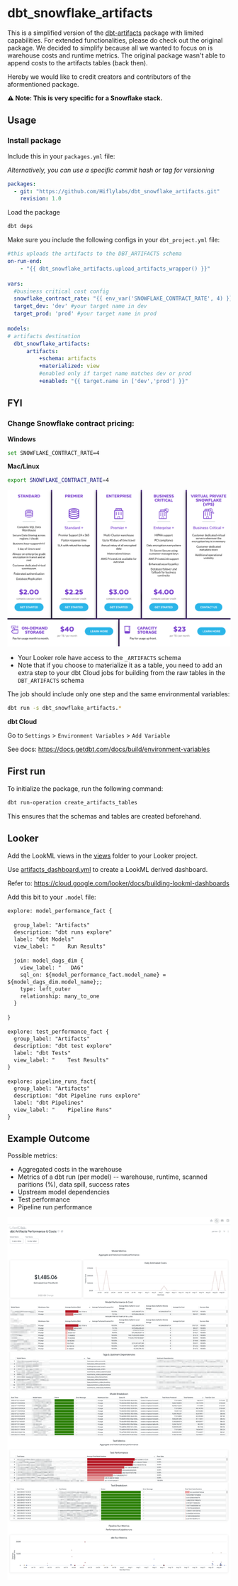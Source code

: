 # dbt_snowflake_artifacts

This is a simplified version of the [dbt-artifacts](https://github.com/brooklyn-data/dbt_artifacts/tree/main/macros) package with limited capabilities. For extended functionalities, please do check out the original package. We decided to simplify because all we wanted to focus on is warehouse costs and runtime metrics. The original package wasn't able to append costs to the artifacts tables (back then).

Hereby we would like to credit creators and contributors of the aformentioned package.

**⚠️ Note: This is very specific for a Snowflake stack.**

## Usage

### Install package

Include this in your `packages.yml` file:

*Alternatively, you can use a specific commit hash or tag for versioning*

```yml
packages:
  - git: "https://github.com/Hiflylabs/dbt_snowflake_artifacts.git"
    revision: 1.0
```
Load the package

```bash
dbt deps
```

Make sure you include the following configs in your `dbt_project.yml` file:

```yml
#this uploads the artifacts to the DBT_ARTIFACTS schema
on-run-end:
    - "{{ dbt_snowflake_artifacts.upload_artifacts_wrapper() }}"

vars:
  #business critical cost config
  snowflake_contract_rate: "{{ env_var('SNOWFLAKE_CONTRACT_RATE', 4) }}"
  target_dev: 'dev' #your target name in dev
  target_prod: 'prod' #your target name in prod

models:    
# artifacts destination
  dbt_snowflake_artifacts:
      artifacts:
          +schema: artifacts
          +materialized: view
          #enabled only if target name matches dev or prod
          +enabled: "{{ target.name in ['dev','prod'] }}"
```
## FYI

### Change Snowflake contract pricing:

**Windows**

```bash
set SNOWFLAKE_CONTRACT_RATE=4
```

**Mac/Linux**

```bash
export SNOWFLAKE_CONTRACT_RATE=4
```

![snowflake_pricing](./_misc/snowflake_pricing.png)

+ Your Looker role have access to the `_ARTIFACTS` schema
+ Note that if you choose to materialize it as a table, you need to add an extra step to your dbt Cloud jobs for building from the raw tables in the `DBT_ARTIFACTS` schema

The job should include only one step and the same environmental variables:

```bash
dbt run -s dbt_snowflake_artifacts.*
```

**dbt Cloud**

Go to `Settings` > `Environment Variables` > `Add Variable`

See docs: https://docs.getdbt.com/docs/build/environment-variables

## First run

To initialize the package, run the following command:

```bash
dbt run-operation create_artifacts_tables
```
This ensures that the schemas and tables are created beforehand.

## Looker

Add the LookML views in the [views](./looker/views/) folder to your Looker project.

Use [artifacts_dashboard.yml](./looker/dashboards/artifacts_dashboard.yml) to create a LookML derived dashboard.

Refer to: https://cloud.google.com/looker/docs/building-lookml-dashboards

Add this bit to your `.model` file:

```
explore: model_performance_fact {

  group_label: "Artifacts"
  description: "dbt runs explore"
  label: "dbt Models"
  view_label: "    Run Results"

  join: model_dags_dim {
    view_label: "   DAG"
    sql_on: ${model_performance_fact.model_name} = ${model_dags_dim.model_name};;
    type: left_outer
    relationship: many_to_one
  }

}

explore: test_performance_fact {
  group_label: "Artifacts"
  description: "dbt test explore"
  label: "dbt Tests"
  view_label: "    Test Results"
}

explore: pipeline_runs_fact{
  group_label: "Artifacts"
  description: "dbt Pipeline runs explore"
  label: "dbt Pipelines"
  view_label: "    Pipeline Runs"
}
```

## Example Outcome

Possible metrics:
- Aggregated costs in the warehouse
- Metrics of a dbt run (per model) -- warehouse, runtime, scanned paritions (%), data spill, success rates
- Upstream model dependencies
- Test performance
- Pipeline run performance

![artifacts dashboard](./_misc/looker_dashboard.png)
